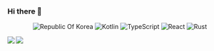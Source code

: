 ### Hi there 👋

<div align=center>

![Republic Of Korea](https://img.shields.io/badge/-%F0%9F%87%B0%F0%9F%87%B7%20Republic%20Of%20Korea-0047a0?style=flat-square) ![Kotlin](https://img.shields.io/badge/-Kotlin-0095d5?style=flat-square&logo=Kotlin&logoColor=white) ![TypeScript](https://img.shields.io/badge/-TypeScript-007acc?style=flat-square&logo=TypeScript&logoColor=white) ![React](https://img.shields.io/badge/-React-61dafb?style=flat-square&logo=React&logoColor=white) ![Rust](https://img.shields.io/badge/-Rust-000000?style=flat-square&logo=Rust)

<a>
  <img align="left" src="https://github-readme-stats.vercel.app/api?username=B4TT3RY&show_icons=true" />
</a>
<a>
  <img align="left" src="https://github-readme-stats.vercel.app/api/top-langs/?username=B4TT3RY" />
</a>

</div>
